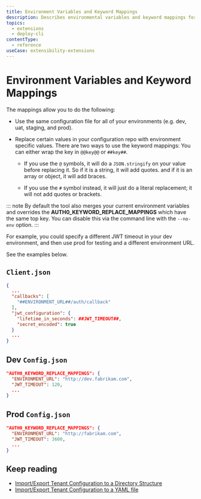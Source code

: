 ```yaml
---
title: Environment Variables and Keyword Mappings
description: Describes environmental variables and keyword mappings for exporting tenant configurations. 
topics:
  - extensions
  - deploy-cli
contentType:
  - reference
useCase: extensibility-extensions
---
```

# Environment Variables and Keyword Mappings

The mappings allow you to do the following:

* Use the same configuration file for all of your environments (e.g. dev, uat, staging, and prod).

* Replace certain values in your configuration repo with environment specific values. There are two ways to use the keyword mappings: You can either wrap the key in `@@key@@` or `##key##`. 

  - If you use the `@` symbols, it will do a `JSON.stringify` on your value before replacing it.  So if it is a string, it will add quotes. and if it is an array or object, it will add braces.  

  - If you use the `#` symbol instead, it will just do a literal replacement; it will not add quotes or brackets.

::: note
By default the tool also merges your current environment variables and overrides the **AUTH0_KEYWORD_REPLACE_MAPPINGS** which have the same top key. You can disable this via the command line with the `--no-env` option.
:::

For example, you could specify a different JWT timeout in your dev environment, and then use prod for testing and a different environment URL. 

See the examples below.

## `Client.json`

```json
{
  ...
  "callbacks": [
    "##ENVIRONMENT_URL##/auth/callback"
  ],
  "jwt_configuration": {
    "lifetime_in_seconds": ##JWT_TIMEOUT##,
    "secret_encoded": true
  }
  ...
}
```

## Dev `Config.json`

```json
"AUTH0_KEYWORD_REPLACE_MAPPINGS": {
  "ENVIRONMENT_URL": "http://dev.fabrikam.com",
  "JWT_TIMEOUT": 120,
  ...
}
```

## Prod `Config.json`

```json
"AUTH0_KEYWORD_REPLACE_MAPPINGS": {
  "ENVIRONMENT_URL": "http://fabrikam.com",
  "JWT_TIMEOUT": 3600,
  ...
}
```

## Keep reading

* [Import/Export Tenant Configuration to a Directory Structure](/extensions/deploy-cli/guides/import-export-directory-structure)
* [Import/Export Tenant Configuration to a YAML file](/extensions/deploy-cli/guides/import-export-yaml-file)
